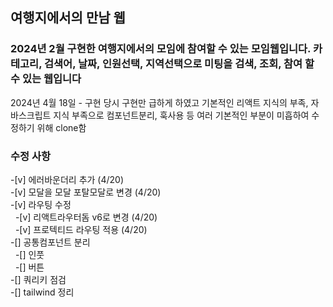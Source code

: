## 여행지에서의 만남 웹

### 2024년 2월 구현한 여행지에서의 모임에 참여할 수 있는 모임웹입니다. 카테고리, 검색어, 날짜, 인원선택, 지역선택으로 미팅을 검색, 조회, 참여 할 수 있는 웹입니다

2024년 4월 18일 - 구현 당시 구현만 급하게 하였고 기본적인 리액트 지식의 부족, 자바스크립트 지식 부족으로
컴포넌트분리, 훅사용 등 여러 기본적인 부분이 미흡하여 수정하기 위해 clone함

### 수정 사항

-[v] 에러바운더리 추가 (4/20)  
-[v] 모달을 모달 포탈모달로 변경 (4/20)  
-[v] 라우팅 수정  
&nbsp;&nbsp;-[v] 리액트라우터돔 v6로 변경 (4/20)  
&nbsp;&nbsp;-[v] 프로텍티드 라우팅 적용 (4/20)  
-[] 공통컴포넌트 분리  
&nbsp;&nbsp;-[] 인풋  
&nbsp;&nbsp;-[] 버튼  
-[] 쿼리키 점검  
-[] tailwind 정리
